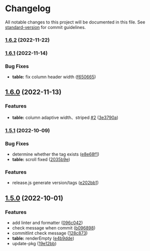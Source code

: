 # Changelog

All notable changes to this project will be documented in this file. See [standard-version](https://github.com/conventional-changelog/standard-version) for commit guidelines.

### [1.6.2](https://github.com/qiuweikangdev/taro-react-table/compare/taro-react-table-v1.6.1...taro-react-table-v1.6.2) (2022-11-22)

### [1.6.1](https://github.com/qiuweikangdev/taro-react-table/compare/taro-react-table-v1.6.0...taro-react-table-v1.6.1) (2022-11-14)


### Bug Fixes

* **table:** fix column header width ([f650665](https://github.com/qiuweikangdev/taro-react-table/commit/f650665963f25880d0cc5fc4c47f18a12e3d06df))

## [1.6.0](https://github.com/qiuweikangdev/taro-react-table/compare/taro-react-table-v1.5.1...taro-react-table-v1.6.0) (2022-11-13)


###   Features

* **table:** column adaptive width、striped [#2](https://github.com/qiuweikangdev/taro-react-table/issues/2) ([3e3790a](https://github.com/qiuweikangdev/taro-react-table/commit/3e3790a6ad6cb83f546dcf1af71401c24463259d))

### [1.5.1](https://github.com/qiuweikangdev/taro-react-table/compare/taro-react-table-v1.5.0...taro-react-table-v1.5.1) (2022-10-09)


### Bug Fixes

* determine whether the tag exists ([e8e68f1](https://github.com/qiuweikangdev/taro-react-table/commit/e8e68f11641afce532bbdaafa5f1a1b7d2cdb420))
* **table:** scroll fixed ([2035b9e](https://github.com/qiuweikangdev/taro-react-table/commit/2035b9ef97030f81bfcdc562fcb9c8fad1264dbd))


###   Features

* release.js generate version/tags ([e202bb1](https://github.com/qiuweikangdev/taro-react-table/commit/e202bb18daedb920e79f297a62b4c935df0e26c8))

## [1.5.0](https://github.com/qiuweikangdev/taro-react-table/compare/taro-react-table-v1.4.0...taro-react-table-v1.5.0) (2022-10-01)


###   Features

* add linter and formatter ([096c042](https://github.com/qiuweikangdev/taro-react-table/commit/096c042b8a384e7544dacebdcfafd1799196b247))
* check message when commit ([b096898](https://github.com/qiuweikangdev/taro-react-table/commit/b096898c8b25c5ec4d5983fb574cf07ee12be626))
* commitlint check message ([128c873](https://github.com/qiuweikangdev/taro-react-table/commit/128c873b41a0b89f4b49f69d34a7835f441a7653))
* **table:** renderEmpty ([e4b9dde](https://github.com/qiuweikangdev/taro-react-table/commit/e4b9ddedda7075bb354b7dee1277855d7afe1665))
* update-pkg ([19e12bb](https://github.com/qiuweikangdev/taro-react-table/commit/19e12bb8c0b60b6b72cadaf0f3a54e6af39c294d))

